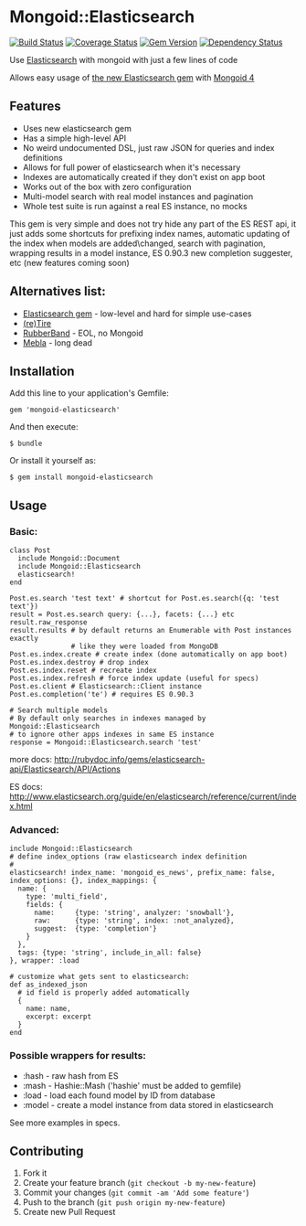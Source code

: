 # Mongoid::Elasticsearch

[![Build Status](https://travis-ci.org/rs-pro/mongoid-elasticsearch.png?branch=master)](https://travis-ci.org/rs-pro/mongoid-elasticsearch)
[![Coverage Status](https://coveralls.io/repos/rs-pro/mongoid-elasticsearch/badge.png?branch=master)](https://coveralls.io/r/rs-pro/mongoid-elasticsearch?branch=master)
[![Gem Version](https://badge.fury.io/rb/mongoid-elasticsearch.png)](http://badge.fury.io/rb/mongoid-elasticsearch)
[![Dependency Status](https://gemnasium.com/rs-pro/mongoid-elasticsearch.png)](https://gemnasium.com/rs-pro/mongoid-elasticsearch)


Use [Elasticsearch](http://www.elasticsearch.org/) with mongoid with just a few
lines of code

Allows easy usage of [the new Elasticsearch gem](https://github.com/elasticsearch/elasticsearch-ruby)
with [Mongoid 4](https://github.com/mongoid/mongoid)

## Features

- Uses new elasticsearch gem
- Has a simple high-level API
- No weird undocumented DSL, just raw JSON for queries and index definitions
- Allows for full power of elasticsearch when it's necessary
- Indexes are automatically created if they don't exist on app boot
- Works out of the box with zero configuration
- Multi-model search with real model instances and pagination
- Whole test suite is run against a real ES instance, no mocks

This gem is very simple and does not try hide any part of the ES REST api, it
  just adds some shortcuts for prefixing index names, automatic updating of the index
  when models are added\changed, search with pagination, wrapping results in
  a model instance, ES 0.90.3 new completion suggester, etc (new features coming
  soon)

## Alternatives list:

- [Elasticsearch gem](https://github.com/elasticsearch/elasticsearch-ruby) - low-level and hard for simple use-cases
- [(re)Tire](https://github.com/karmi/retire)
- [RubberBand](https://github.com/grantr/rubberband) - EOL, no Mongoid
- [Mebla](https://github.com/cousine/mebla) - long dead

## Installation

Add this line to your application's Gemfile:

    gem 'mongoid-elasticsearch'

And then execute:

    $ bundle

Or install it yourself as:

    $ gem install mongoid-elasticsearch

## Usage

### Basic:

    class Post
      include Mongoid::Document
      include Mongoid::Elasticsearch
      elasticsearch!
    end

    Post.es.search 'test text' # shortcut for Post.es.search({q: 'test text'})
    result = Post.es.search query: {...}, facets: {...} etc
    result.raw_response
    result.results # by default returns an Enumerable with Post instances exactly
                   # like they were loaded from MongoDB
    Post.es.index.create # create index (done automatically on app boot)
    Post.es.index.destroy # drop index
    Post.es.index.reset # recreate index
    Post.es.index.refresh # force index update (useful for specs)
    Post.es.client # Elasticsearch::Client instance
    Post.es.completion('te') # requires ES 0.90.3

    # Search multiple models
    # By default only searches in indexes managed by Mongoid::Elasticsearch
    # to ignore other apps indexes in same ES instance
    response = Mongoid::Elasticsearch.search 'test'


more docs: http://rubydoc.info/gems/elasticsearch-api/Elasticsearch/API/Actions

ES docs: http://www.elasticsearch.org/guide/en/elasticsearch/reference/current/index.html

### Advanced:

    include Mongoid::Elasticsearch
    # define index_options (raw elasticsearch index definition
    # 
    elasticsearch! index_name: 'mongoid_es_news', prefix_name: false, index_options: {}, index_mappings: {
      name: {
        type: 'multi_field',
        fields: {
          name:     {type: 'string', analyzer: 'snowball'},
          raw:      {type: 'string', index: :not_analyzed},
          suggest:  {type: 'completion'} 
        }
      },
      tags: {type: 'string', include_in_all: false}
    }, wrapper: :load
    
    # customize what gets sent to elasticsearch:
    def as_indexed_json
      # id field is properly added automatically
      {
        name: name,
        excerpt: excerpt
      }
    end
    
### Possible wrappers for results:

- :hash - raw hash from ES
- :mash - Hashie::Mash ('hashie' must be added to gemfile)
- :load - load each found model by ID from database
- :model - create a model instance from data stored in elasticsearch

See more examples in specs.
    
## Contributing

1. Fork it
2. Create your feature branch (`git checkout -b my-new-feature`)
3. Commit your changes (`git commit -am 'Add some feature'`)
4. Push to the branch (`git push origin my-new-feature`)
5. Create new Pull Request
